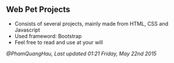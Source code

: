 ## Web Pet Projects

- Consists of several projects, mainly made from HTML, CSS and Javascript
- Used frameword: Bootstrap
- Feel free to read and use at your will

*@PhamQuangHau, Last updated 01:21 Friday, May 22nd 2015*